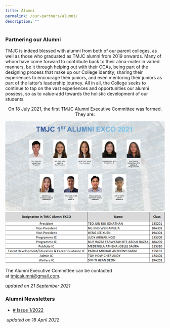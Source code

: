 ```yaml
---
title: Alumni
permalink: /our-partners/alumni/
description: ""
---
```

### Partnering our Alumni

TMJC is indeed blessed with alumni from both of our parent colleges, as well as those who graduated as TMJC alumni from 2019 onwards. Many of whom have come forward to contribute back to their alma-mater in varied manners, be it through helping out with their CCAs, being part of the designing process that make up our College identity, sharing their experiences to encourage their juniors, and even mentoring their juniors as part of the latter’s leadership journey. All in all, the College seeks to continue to tap on the vast experiences and opportunities our alumni possess, so as to value-add towards the holistic development of our students.

<center>On 18 July 2021, the first TMJC Alumni Executive Committee was formed.  
They are: </center>

![](/images/Alumni.jpeg)
![](/images/alumni%202.jpeg)

The Alumni Executive Committee can be contacted at [tmjcalumni@gmail.com](mailto:tmjcalumni@gmail.com).

_updated on 21 September 2021_

### Alumni Newsletters

* [# Issue 1/2022](/files/TMJC%20Alumni%20Newsletter%202022%201.pdf)

 _updated on 18 April 2022_